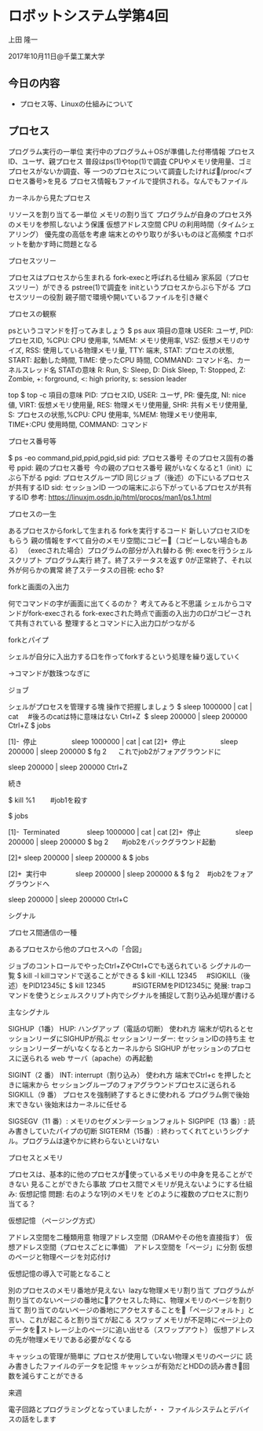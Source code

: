 # ロボットシステム学第4回

上田 隆一

2017年10月11日@千葉工業大学



## 今日の内容

* プロセス等、Linuxの仕組みについて


## プロセス

プログラム実行の一単位
実行中のプログラム＋OSが準備した付帯情報
プロセスID、ユーザ、親プロセス
普段はps(1)やtop(1)で調査
CPUやメモリ使用量、ゴミプロセスがないか調査、等
一つのプロセスについて調査したければ/proc/<プロセス番号>を見る
プロセス情報もファイルで提供される。なんでもファイル


カーネルから見たプロセス

リソースを割り当てる一単位
メモリの割り当て
プログラムが自身のプロセス外のメモリを参照しないよう保護
仮想アドレス空間
CPU の利用時間（タイムシェアリング）
優先度の高低を考慮
端末とのやり取りが多いものほど高頻度
↑ロボットを動かす時に問題となる


プロセスツリー

プロセスはプロセスから生まれる
fork-execと呼ばれる仕組み
家系図（プロセスツリー）ができる
pstree(1)で調査を
initというプロセスからぶら下がる
プロセスツリーの役割
親子間で環境や開いているファイルを引き継ぐ


プロセスの観察

psというコマンドを打ってみましょう
$ ps aux
項目の意味
USER: ユーザ, PID: プロセスID, %CPU: CPU 使用率,
%MEM: メモリ使用率, VSZ: 仮想メモリのサイズ,
RSS: 使用している物理メモリ量, TTY: 端末,
STAT: プロセスの状態, START: 起動した時間,
TIME: 使ったCPU 時間,
COMMAND: コマンド名、カーネルスレッド名
STATの意味
R: Run, S: Sleep, D: Disk Sleep, T: Stopped,
Z: Zombie, +: forground, <: high priority,
s: session leader



top
$ top -c
項目の意味
PID: プロセスID, USER: ユーザ, PR: 優先度,
NI: nice 値, VIRT: 仮想メモリ使用量,
RES: 物理メモリ使用量, SHR: 共有メモリ使用量,
S: プロセスの状態,%CPU: CPU 使用率,
%MEM: 物理メモリ使用率,
TIME+:CPU 使用時間, COMMAND: コマンド



プロセス番号等

$ ps -eo command,pid,ppid,pgid,sid
pid: プロセス番号
そのプロセス固有の番号
ppid: 親のプロセス番号
 今の親のプロセス番号
親がいなくなると1（init）にぶら下がる
pgid: プロセスグループID
同じジョブ（後述）の下にいるプロセスが共有するID
sid: セッションID
一つの端末にぶら下がっているプロセスが共有するID
参考: https://linuxjm.osdn.jp/html/procps/man1/ps.1.html


プロセスの一生

あるプロセスからforkして生まれる
forkを実行するコード
新しいプロセスIDをもらう
親の情報をすべて自分のメモリ空間にコピー（コピーしない場合もある）
（execされた場合）プログラムの部分が入れ替わる
例: execを行うシェルスクリプト
プログラム実行
終了。終了ステータスを返す
0が正常終了、それ以外が何らかの異常
終了ステータスの目視: echo $?


forkと画面の入出力

何でコマンドの字が画面に出てくるのか？
考えてみると不思議
シェルからコマンドがfork-execされる
fork-execされた時点で画面の入出力の口がコピーされて共有されている
整理するとコマンドに入出力口がつながる


forkとパイプ

シェルが自分に入出力する口を作ってforkするという処理を繰り返していく

→コマンドが数珠つなぎに


ジョブ

シェルがプロセスを管理する塊
操作で把握しましょう
$ sleep 1000000 | cat | cat     #後ろのcatは特に意味はない
Ctrl+Z
 $ sleep 200000 | sleep 200000
Ctrl+Z
$ jobs

[1]-  停止                  sleep 1000000 | cat | cat 
[2]+  停止                  sleep 200000 | sleep 200000
$ fg 2      これでjob2がフォアグラウンドに

sleep 200000 | sleep 200000
Ctrl+Z


続き

$ kill %1        #job1を殺す

$ jobs

[1]-  Terminated              sleep 1000000 | cat | cat
[2]+  停止                  sleep 200000 | sleep 200000
$ bg 2       #job2をバックグラウンド起動

[2]+ sleep 200000 | sleep 200000 &
$ jobs

[2]+  実行中               sleep 200000 | sleep 200000 &
$ fg 2    #job2をフォアグラウンドへ

sleep 200000 | sleep 200000
Ctrl+C


シグナル

プロセス間通信の一種

あるプロセスから他のプロセスへの「合図」

ジョブのコントロールでやったCtrl+ZやCtrl+Cでも送られている
シグナルの一覧
$ kill -l
killコマンドで送ることができる
$ kill -KILL 12345     #SIGKILL（後述）をPID12345に
$ kill 12345              #SIGTERMをPID12345に
発展: trapコマンドを使うとシェルスクリプト内でシグナルを捕捉して割り込み処理が書ける


主なシグナル

SIGHUP（1番）
HUP: ハングアップ（電話の切断）
使われ方
端末が切れるとセッションリーダにSIGHUPが飛ぶ
セッションリーダー: セッションIDの持ち主
セッションリーダーがいなくなるとカーネルから
SIGHUP がセッションのプロセスに送られる
web サーバ（apache）の再起動


SIGINT（2 番）
INT: interrupt（割り込み）
使われ方
端末でCtrl+c を押したときに端末から
セッショングループのフォアグラウンドプロセスに送られる
SIGKILL（9 番）
プロセスを強制終了するときに使われる
プログラム側で後始末できない
後始末はカーネルに任せる


SIGSEGV（11 番）: メモリのセグメンテーションフォルト
SIGPIPE（13 番）: 読み書きしていたパイプの切断
SIGTERM（15番）: 終わってくれてというシグナル。プログラムは速やかに終わらないといけない


プロセスとメモリ

プロセスは、基本的に他のプロセスが使っているメモリの中身を見ることができない
見ることができたら事故
プロセス間でメモリが見えないようにする仕組み: 仮想記憶
問題: 右のような1列のメモリを
どのように複数のプロセスに割り当てる？




仮想記憶
（ページング方式）

アドレス空間を二種類用意
物理アドレス空間（DRAMやその他を直接指す）
仮想アドレス空間（プロセスごとに準備）
アドレス空間を「ページ」に分割
仮想のページと物理ページを対応付け






仮想記憶の導入で可能となること

別のプロセスのメモリ番地が見えない
 lazyな物理メモリ割り当て
プログラムが割り当てのないページの番地にアクセスした時に、物理メモリのページを割り当て
割り当てのないページの番地にアクセスすることを「ページフォルト」と言い、これが起こると割り当てが起こる
スワップ
メモリが不足時にページ上のデータをストレージ上のページに追い出せる（スワップアウト）
仮想アドレスの先が物理メモリである必要がなくなる


キャッシュの管理が簡単に
プロセスが使用していない物理メモリのページに
読み書きしたファイルのデータを記憶
キャッシュが有効だとHDDの読み書き回数を減らすことができる


来週

電子回路とプログラミングとなっていましたが・・
ファイルシステムとデバイスの話をします
